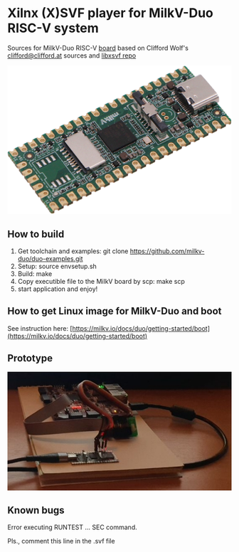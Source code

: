 # Xilnx (X)SVF player for MilkV-Duo RISC-V system
Sources for MilkV-Duo RISC-V [board](https://milkv.io/duo) based on Clifford Wolf's <clifford@clifford.at> sources and [libxsvf repo](https://github.com/ORSoC/libxsvf)

![image.png](image.png)
## How to build

1. Get toolchain and examples: git clone https://github.com/milkv-duo/duo-examples.git
1. Setup: source envsetup.sh
1. Build: make
1. Copy executible file to the MilkV board by scp: make scp
1. start application and enjoy!
   
## How to get Linux image for MilkV-Duo and boot

See instruction here: [https://milkv.io/docs/duo/getting-started/boot](https://milkv.io/docs/duo/getting-started/boot)

## Prototype
![xvc21c.jpeg](xvc21c.jpeg)

## Known bugs

Error executing RUNTEST ... SEC command.

Pls., comment this line in the .svf file
